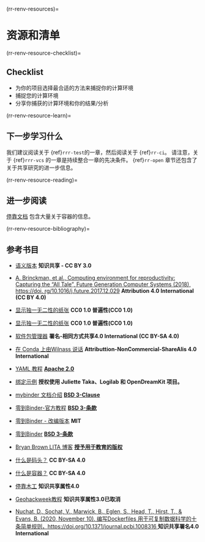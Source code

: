 (rr-renv-resources)=
# 资源和清单

(rr-renv-resource-checklist)=
## Checklist

- 为你的项目选择最合适的方法来捕捉你的计算环境
- 捕捉您的计算环境
- 分享你捕获的计算环境和你的结果/分析

(rr-renv-resource-learn)=
## 下一步学习什么

我们建议阅读关于 {ref}`rrr-test`的一章，然后阅读关于 {ref}`rr-ci`。 请注意，关于 {ref}`rrr-vcs` 的一章是持续整合一章的先决条件。 {ref}`rr-open` 章节还包含了关于共享研究的进一步信息。

(rr-renv-resource-reading)=
## 进一步阅读

[停靠文档](https://docs.docker.com/get-started/) 包含大量关于容器的信息。


(rr-renv-resource-bibliography)=
## 参考书目

- [语义版本](https://semver.org) **知识共享 - CC BY 3.0**

- [A. Brinckman, et al., Computing environment for reproductivity: Capturing the “All Tale”, Future Generation Computer Systems (2018), https://doi. rg/10.1016/j.future.2017.12.029](https://www.sciencedirect.com/science/article/pii/S0167739X17310695) **Attribution 4.0 International (CC BY 4.0)**

- [显示独一无二性的纸张](https://journals.plos.org/plosone/article?id=10.1371/journal.pone.0177459) **CC0 1.0 普遍性(CC0 1.0)**

- [显示独一无二性的纸张](https://journals.plos.org/plosone/article?id=10.1371/journal.pone.0177459) **CC0 1.0 普遍性(CC0 1.0)**

- [软件包管理器](https://opensource.com/article/18/7/evolution-package-managers) **署名-相同方式共享4.0 International (CC BY-SA 4.0)**

- [在 Conda 上由Wilnass 说话](https://github.com/willfurnass/conda-rses-pres/blob/master/content.md) **Attributtion-NonCommercial-ShareAlis 4.0 International**

- [YAML 教程](https://gettaurus.org/docs/YAMLTutorial/) **[Apache 2.0](http://www.apache.org/licenses/LICENSE-2.0)**

- [绑定示例](https://opendreamkit.org/2017/11/02/use-case-publishing-reproducible-notebooks/) **授权使用 Juliette Taka、Logilab 和 OpenDreamKit 项目。**

- [mybinder 文档介绍](https://github.com/jupyterhub/binder/blob/master/doc/introduction.rst) **[BSD 3-Clause](https://github.com/binder-examples/requirements/blob/master/LICENSE)**

- [零到Binder-官方教程](https://github.com/Build-a-binder/build-a-binder.github.io/blob/master/workshop/10-zero-to-binder.md) **[BSD 3-条款](https://github.com/binder-examples/requirements/blob/master/LICENSE)**

- [零到Binder - 改编版本](https://github.com/alan-turing-institute/the-turing-way/blob/main/workshops/boost-research-reproducibility-binder/workshop-presentations/zero-to-binder.md) **MIT**

- [零到Binder](https://github.com/Build-a-binder/build-a-binder.github.io/blob/master/workshop/10-zero-to-binder.md) **[BSD 3-条款](https://github.com/binder-examples/requirements/blob/master/LICENSE)**

- [Bryan Brown LITA 博客](https://litablog.org/2014/12/virtual-machines-in-a-nutshell/) **[授予用于教育的版权](http://www.ala.org/copyright)**
- [什么是码头？](https://opensource.com/resources/what-docker) **CC BY-SA 4.0**

- [什么是容器？](https://opensource.com/resources/what-are-linux-containers?intcmp=7016000000127cYAAQ) **CC BY-SA 4.0**
- [停靠木工](http://www.manicstreetpreacher.co.uk/docker-carpentry/aio/) **知识共享属性4.0**
- [Geohackweek教程](https://geohackweek.github.io/Introductory/docker-tutorial_temp/) **知识共享属性3.0已取消**
- [Nuchat, D., Sochat, V., Marwick, B., Eglen, S., Head, T., Hirst, T., & Evans, B. (2020, November 10). 编写Dockerfiles 用于可复制数据科学的十条简单规则，https://doi.org/10.1371/journal.pcbi.1008316 ](https://github.com/nuest/ten-simple-rules-dockerfiles) **知识共享署名4.0 International**
